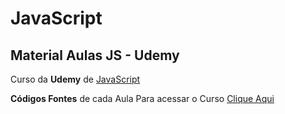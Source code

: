 # JavaScript

## **Material Aulas JS - Udemy**

Curso da **Udemy** de [JavaScript](https://www.udemy.com/course/curso-web/) 

**Códigos Fontes** de cada Aula
Para acessar o Curso [Clique Aqui](https://www.udemy.com/course/curso-web/)

